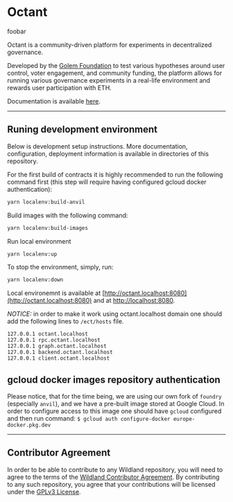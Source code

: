 # Octant
foobar

Octant is a community-driven platform for experiments in decentralized governance.

Developed by the [Golem Foundation](https://golem.foundation/) to test various hypotheses around user control, voter engagement, and community funding, the platform allows for running various governance experiments in a real-life environment and rewards user participation with ETH.

Documentation is available [here](https://docs.octant.app/).

---
## Runing development environment

Below is development setup instructions. More documentation, configuration, deployment information is available in directories of this repository.

For the first build of contracts it is highly recommended to run the following command first (this step will require having configured gcloud docker authentication):
```bash
yarn localenv:build-anvil
```

Build images with the following command:
```bash
yarn localenv:build-images
````

Run local environment
```sh
yarn localenv:up
```

To stop the environment, simply, run:
```sh
yarn localenv:down
```

Local environemnt is available at [http://octant.localhost:8080](http://octant.localhost:8080) and at [http://localhost:8080](http://localhost:8080).

*NOTICE:* in order to make it work using octant.localhost domain one should add the following lines to `/ect/hosts` file.

```
127.0.0.1 octant.localhost
127.0.0.1 rpc.octant.localhost
127.0.0.1 graph.octant.localhost
127.0.0.1 backend.octant.localhost
127.0.0.1 client.octant.localhost
```


## gcloud docker images repository authentication

Please notice, that for the time being,  we are using our own fork of `foundry` (especially `anvil`), and we have a pre-built image stored at Google Cloud.
In order to configure access to this image one should have `gcloud` configured and then run command:
`$ gcloud auth configure-docker europe-docker.pkg.dev`

---

## Contributor Agreement

In order to be able to contribute to any Wildland repository, you will need to agree to the terms of the [Wildland Contributor Agreement](https://docs.wildland.io/contributor-agreement.html). By contributing to any such repository, you agree that your contributions will be licensed under the [GPLv3 License](https://gitlab.com/wildland/governance/octant/-/blob/master/LICENSE).
